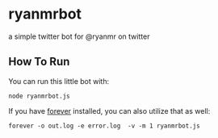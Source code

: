 ryanmrbot
=========


a simple twitter bot for @ryanmr on twitter


How To Run
----------

You can run this little bot with:

```node ryanmrbot.js```

If you have [forever](https://www.npmjs.com/package/forever) installed, you can also utilize that as well:

```forever -o out.log -e error.log  -v -m 1 ryanmrbot.js```